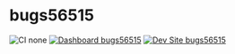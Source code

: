 # bugs56515

![CI none](https://img.shields.io/badge/ci-none-orange.svg)
[![Dashboard bugs56515](https://img.shields.io/badge/dashboard-bugs56515-yellow.svg)](https://dashboard.pantheon.io/sites/b196aec5-b3a4-4d54-92e4-67e853202244#dev/code)
[![Dev Site bugs56515](https://img.shields.io/badge/site-bugs56515-blue.svg)](http://dev-bugs56515.pantheonsite.io/)